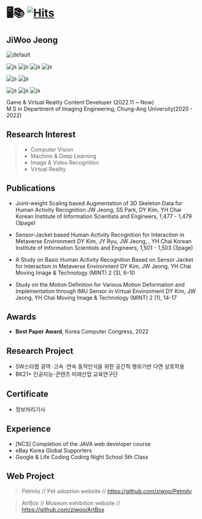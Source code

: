 # 🖥️📚       [![Hits](https://hits.seeyoufarm.com/api/count/incr/badge.svg?url=https%3A%2F%2Fgithub.com%2FZiwoo&count_bg=%23000000&title_bg=%23555555&icon=github.svg&icon_color=%23E7E7E7&title=hits&edge_flat=false)](https://github.com/ziwoo)

##  JiWoo Jeong

![default](https://user-images.githubusercontent.com/45416751/49363568-56fbe700-f725-11e8-99cc-9672d27333ad.jpg)

![js](https://img.shields.io/badge/C%23-239120?style=for-the-badge&logo=c-sharp&logoColor=white)
![js](https://img.shields.io/badge/Java-ED8B00?style=for-the-badge&logo=openjdk&logoColor=white)
![js](https://img.shields.io/badge/Python-3776AB?style=for-the-badge&logo=python&logoColor=white)
![js](https://img.shields.io/badge/TensorFlow-FF6F00?style=for-the-badge&logo=tensorflow&logoColor=white)

![js](https://img.shields.io/badge/Unity-100000?style=for-the-badge&logo=unity&logoColor=white)
![js](https://img.shields.io/badge/unrealengine-%23313131.svg?style=for-the-badge&logo=unrealengine&logoColor=white)

![js](https://img.shields.io/badge/Spring-6DB33F?style=for-the-badge&logo=spring&logoColor=white)
![js](https://img.shields.io/badge/Eclipse-2C2255?style=for-the-badge&logo=eclipse&logoColor=white)
![js](https://img.shields.io/badge/Colab-F9AB00?style=for-the-badge&logo=googlecolab&color=525252)

Game & Virtual Reality Content Developer (2022.11 ~ Now)    
M.S in Department of Imaging Engineering, Chung-Ang University(2020 - 2022)

## Research Interest

> - Computer Vision
> - Machine & Deep Learning
> - Image & Video Recognition
> - Virtual Reality

## Publications

* Joint-weight Scaling based Augmentation of 3D Skeleton Data for Human Activity Recognition
JW Jeong, SS Park, DY Kim, YH Chai
Korean Institute of Information Scientists and Engineers, 1,477 - 1,479 (3page)

* Sensor-Jacket based Human Activity Recognition for Interaction in Metaverse Environment
DY Kim, JY Ryu, JW Jeong, , YH Chai
Korean Institute of Information Scientists and Engineers, 1,501 - 1,503 (3page)

* A Study on Basic Human Activity Recognition Based on Sensor Jacket for Interaction in Metaverse Environment
DY Kim, JW Jeong, YH Chai
Moving Image & Technology (MINT) 2 (3), 6-10

* Study on the Motion Definition for Various Motion Deformation and Implementation through IMU Sensor in Virtual Environment
DY Kim, JW Jeong, YH Chai
Moving Image & Technology (MINT) 2 (1), 14-17

## Awards

* **Best Paper Award**, Korea Computer Congress, 2022

  
## Research Project

* SW스타랩 광역 ·고속 ·연속 동작인식을 위한 공간적 행위기반 다면 상호작용
* BK21+ 인공지능-콘텐츠 미래산업 교육연구단


## Certificate

* 정보처리기사


## Experience

* [NCS] Completion of the JAVA web developer course
* eBay Korea Global Supporters
* Google & Life Coding Coding Night School 5th Class

## Web Project

> Petmily // Pet adoption website // https://github.com/ziwoo/Petmily

> AtrBox // Museum exhibition website // https://github.com/ziwoo/ArtBox

   

<!--
**Ziwoo/Ziwoo** is a ✨ _special_ ✨ repository because its `README.md` (this file) appears on your GitHub profile.

Here are some ideas to get you started:

- 🔭 I’m currently working on ...
- 🌱 I’m currently learning ...
- 👯 I’m looking to collaborate on ...
- 🤔 I’m looking for help with ...
- 💬 Ask me about ...
- 📫 How to reach me: ...
- 😄 Pronouns: ...
- ⚡ Fun fact: ...
-->
